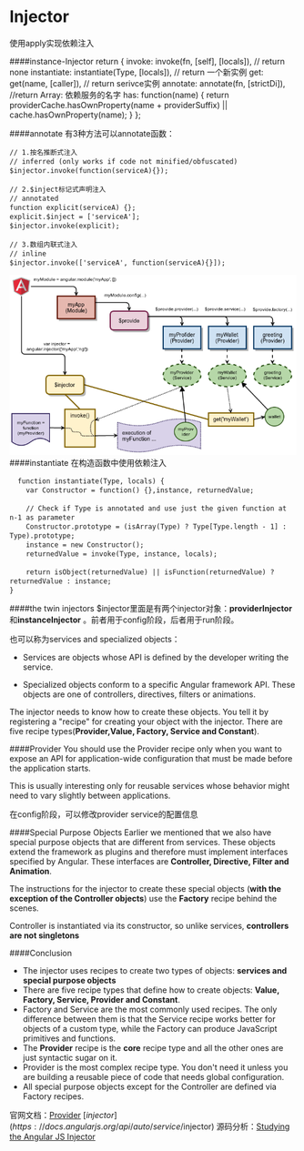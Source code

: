 # Injector

使用apply实现依赖注入

####instance-Injector 
    return {
      invoke: invoke(fn, [self], [locals]),  // return none
      instantiate: instantiate(Type, [locals]),  // return 一个新实例
      get: get(name, [caller]), // return serivce实例
      annotate: annotate(fn, [strictDi]), //return Array: 依赖服务的名字
      has: function(name) {
        return providerCache.hasOwnProperty(name + providerSuffix) || cache.hasOwnProperty(name);
      }
    };
    
 ####annotate
 有3种方法可以annotate函数：
 
    // 1.按名推断式注入
    // inferred (only works if code not minified/obfuscated)
    $injector.invoke(function(serviceA){});

    // 2.$inject标记式声明注入
    // annotated 
    function explicit(serviceA) {};
    explicit.$inject = ['serviceA'];
    $injector.invoke(explicit);

    // 3.数组内联式注入
    // inline 
    $injector.invoke(['serviceA', function(serviceA){}]);
![](injector1.png)
####instantiate
在构造函数中使用依赖注入

      function instantiate(Type, locals) {
        var Constructor = function() {},instance, returnedValue;

        // Check if Type is annotated and use just the given function at n-1 as parameter
        Constructor.prototype = (isArray(Type) ? Type[Type.length - 1] : Type).prototype;
        instance = new Constructor();
        returnedValue = invoke(Type, instance, locals);

        return isObject(returnedValue) || isFunction(returnedValue) ? returnedValue : instance;
    }

####the twin injectors
$injector里面是有两个injector对象：**providerInjector**和**instanceInjector** 。前者用于config阶段，后者用于run阶段。

也可以称为services and specialized objects：

* Services are objects whose API is defined by the developer writing the service.

* Specialized objects conform to a specific Angular framework API. These objects are one of controllers, directives, filters or animations.

The injector needs to know how to create these objects. You tell it by registering a "recipe" for creating your object with the injector. There are five recipe types(**Provider,Value, Factory, Service and Constant**).

####Provider 
You should use the Provider recipe only when you want to expose an API for application-wide configuration that must be made before the application starts. 

This is usually interesting only for reusable services whose behavior might need to vary slightly between applications.

在config阶段，可以修改provider service的配置信息

####Special Purpose Objects
Earlier we mentioned that we also have special purpose objects that are different from services. These objects extend the framework as plugins and therefore must implement interfaces specified by Angular. These interfaces are **Controller, Directive, Filter and Animation**.

The instructions for the injector to create these special objects (**with the exception of the Controller objects**) use the **Factory** recipe behind the scenes.

Controller is instantiated via its constructor, so unlike services, **controllers are not singletons**

####Conclusion
* The injector uses recipes to create two types of objects: **services and special purpose objects**
* There are five recipe types that define how to create objects: **Value, Factory, Service, Provider and Constant**.
* Factory and Service are the most commonly used recipes. The only difference between them is that the Service recipe works better for objects of a custom type, while the Factory can produce JavaScript primitives and functions.
* The **Provider** recipe is the **core** recipe type and all the other ones are just syntactic sugar on it.
* Provider is the most complex recipe type. You don't need it unless you are building a reusable piece of code that needs global configuration.
* All special purpose objects except for the Controller are defined via Factory recipes.

官网文档：[Provider](https://docs.angularjs.org/guide/providers) [$injector](https://docs.angularjs.org/api/auto/service/$injector)
源码分析：[Studying the Angular JS Injector](http://taoofcode.net/studying-the-angular-injector/)
    
 